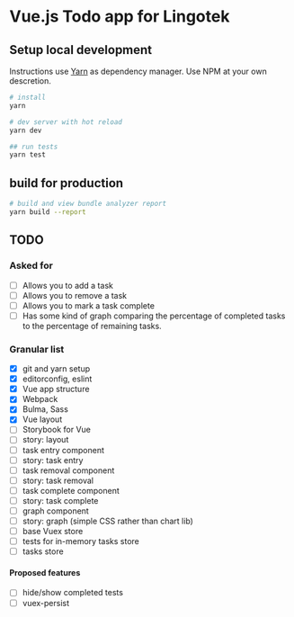 # Vue.js Todo app for Lingotek

## Setup local development

Instructions use [Yarn](https://yarnpkg.com/en/) as dependency manager. Use NPM at your own descretion.

```bash
# install
yarn

# dev server with hot reload
yarn dev

## run tests
yarn test
```

## build for production

```bash
# build and view bundle analyzer report
yarn build --report
```

## TODO

### Asked for

* [ ] Allows you to add a task
* [ ] Allows you to remove a task
* [ ] Allows you to mark a task complete
* [ ] Has some kind of graph comparing the percentage of completed tasks to the percentage of remaining tasks.

### Granular list

* [x] git and yarn setup
* [x] editorconfig, eslint
* [x] Vue app structure
* [x] Webpack
* [x] Bulma, Sass
* [x] Vue layout
* [ ] Storybook for Vue
* [ ] story: layout
* [ ] task entry component
* [ ] story: task entry
* [ ] task removal component
* [ ] story: task removal
* [ ] task complete component
* [ ] story: task complete
* [ ] graph component
* [ ] story: graph (simple CSS rather than chart lib)
* [ ] base Vuex store
* [ ] tests for in-memory tasks store
* [ ] tasks store

#### Proposed features

* [ ] hide/show completed tests
* [ ] vuex-persist
